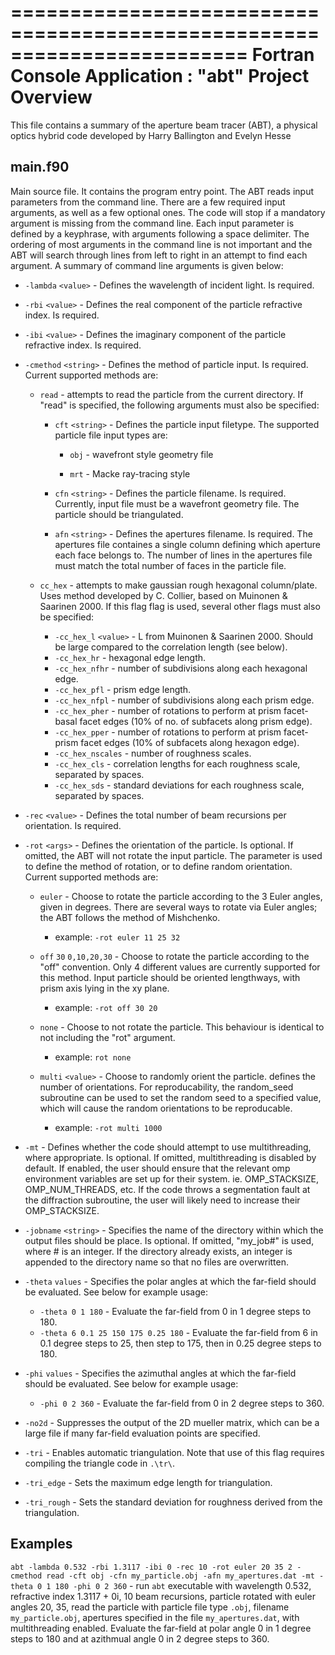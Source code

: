 ========================================================================
    Fortran Console Application : "abt" Project Overview
========================================================================

This file contains a summary of the aperture beam tracer (ABT), a physical optics hybrid code developed by Harry Ballington and Evelyn Hesse

## main.f90

Main source file. It contains the program entry point. The ABT reads input parameters from the command line. There are a few required input arguments, as well as a few optional ones. The code will stop if a mandatory argument is missing from the command line. Each input parameter is defined by a keyphrase, with arguments following a space delimiter. The ordering of most arguments in the command line is not important and the ABT will search through lines from left to right in an attempt to find each argument. A summary of command line arguments is given below:

- `-lambda` `<value>` - Defines the wavelength of incident light. Is required.

- `-rbi` `<value>` - Defines the real component of the particle refractive index. Is required.

- `-ibi` `<value>` - Defines the imaginary component of the particle refractive index. Is required.

- `-cmethod` `<string>` - Defines the method of particle input. Is required. Current supported methods are:

    - `read` - attempts to read the particle from the current directory. If "read" is specified, the following arguments must also be specified:
    
        - `cft` `<string>` - Defines the particle input filetype. The supported particle file input types are:
        
            - `obj` - wavefront style geometry file
        
            - `mrt` - Macke ray-tracing style
        
        - `cfn` `<string>` - Defines the particle filename. Is required. Currently, input file must be a wavefront geometry file. The particle should be triangulated.
    
        - `afn` `<string>` - Defines the apertures filename. Is required. The apertures file containes a single column defining which aperture each face belongs to. The number of lines in the apertures file must match the total number of faces in the particle file.
    
    - `cc_hex` - attempts to make gaussian rough hexagonal column/plate. Uses method developed by C. Collier, based on Muinonen & Saarinen 2000. If this flag flag is used, several other flags must also be specified:
        - `-cc_hex_l` `<value>` - L from Muinonen & Saarinen 2000. Should be large compared to the correlation length (see below).
        - `-cc_hex_hr` - hexagonal edge length.
        - `-cc_hex_nfhr` - number of subdivisions along each hexagonal edge.
        - `-cc_hex_pfl` - prism edge length.
        - `-cc_hex_nfpl` - number of subdivisions along each prism edge.
        - `-cc_hex_pher` - number of rotations to perform at prism facet-basal facet edges (10% of no. of subfacets along prism edge).
        - `-cc_hex_pper` - number of rotations to perform at prism facet-prism facet edges (10% of subfacets along hexagon edge).
        - `-cc_hex_nscales` - number of roughness scales.
        - `-cc_hex_cls` - correlation lengths for each roughness scale, separated by spaces.
        - `-cc_hex_sds` - standard deviations for each roughness scale, separated by spaces.

- `-rec` `<value>` - Defines the total number of beam recursions per orientation. Is required.

- `-rot` `<args>` - Defines the orientation of the particle. Is optional. If omitted, the ABT will not rotate the input particle. The <args> parameter is used to define the method of rotation, or to define random orientation. Current supported methods are:

    - `euler` <alpha> <beta> <gamma> - Choose to rotate the particle according to the 3 Euler angles, given in degrees. There are several ways to rotate via Euler angles; the ABT follows the method of Mishchenko.

        - example: `-rot euler 11 25 32`

    - `off` `30` `0,10,20,30` - Choose to rotate the particle according to the "off" convention. Only 4 different values are currently supported for this method. Input particle should be oriented lengthways, with prism axis lying in the xy plane.

        - example: `-rot off 30 20`

    - `none` - Choose to not rotate the particle. This behaviour is identical to not including the "rot" argument.

        - example: `rot none`

    - `multi` `<value>` - Choose to randomly orient the particle. <value> defines the number of orientations. For reproducability, the random_seed subroutine can be used to set the random seed to a specified value, which will cause the random orientations to be reproducable.

        - example: `-rot multi 1000`

- `-mt` - Defines whether the code should attempt to use multithreading, where appropriate. Is optional. If omitted, multithreading is disabled by default. If enabled, the user should ensure that the relevant omp environment variables are set up for their system. ie. OMP_STACKSIZE, OMP_NUM_THREADS, etc. If the code throws a segmentation fault at the diffraction subroutine, the user will likely need to increase their OMP_STACKSIZE.

- `-jobname` `<string>` - Specifies the name of the directory within which the output files should be place. Is optional. If omitted, "my_job#" is used, where # is an integer. If the directory already exists, an integer is appended to the directory name so that no files are overwritten.

- `-theta` `values` - Specifies the polar angles at which the far-field should be evaluated. See below for example usage:
    - `-theta 0 1 180` - Evaluate the far-field from 0 in 1 degree steps to 180.
    - `-theta 6 0.1 25 150 175 0.25 180` - Evaluate the far-field from 6 in 0.1 degree steps to 25, then step to 175, then in 0.25 degree steps to 180.

- `-phi` `values` - Specifies the azimuthal angles at which the far-field should be evaluated. See below for example usage:
    - `-phi 0 2 360` - Evaluate the far-field from 0 in 2 degree steps to 360.

- `-no2d` - Suppresses the output of the 2D mueller matrix, which can be a large file if many far-field evaluation points are specified.

- `-tri` - Enables automatic triangulation. Note that use of this flag requires compiling the triangle code in `.\tr\`.

- `-tri_edge` - Sets the maximum edge length for triangulation.

- `-tri_rough` - Sets the standard deviation for roughness derived from the triangulation.

 ## Examples

 `abt -lambda 0.532 -rbi 1.3117 -ibi 0 -rec 10 -rot euler 20 35 2 -cmethod read -cft obj -cfn my_particle.obj -afn my_apertures.dat -mt -theta 0 1 180 -phi 0 2 360` - run `abt` executable with wavelength 0.532, refractive index 1.3117 + 0i, 10 beam recursions, particle rotated with euler angles 20, 35, read the particle with particle file type `.obj`, filename `my_particle.obj`, apertures specified in the file `my_apertures.dat`, with multithreading enabled. Evaluate the far-field at polar angle 0 in 1 degree steps to 180 and at azithmual angle 0 in 2 degree steps to 360.
